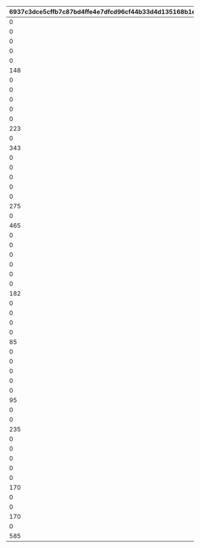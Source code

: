 |6937c3dce5cffb7c87bd4ffe4e7dfcd96cf44b33d4d135168b1e8adb2cd8bec0|0884cded0cd6157d7dd6207439eaa93f2ad399630d521537dc0714299042ce8c|a0ec73af9c52d55d1e8ef613ec9434f33d94ef8b13ba9cc5fbbd09f71f7ad594|2a61c729b736e0664143165e8c42ed97330772f3d344c421cdb97f7fe38e596d|7dad29c397389e5975875d7a4d798c17faef31a42ece17c1f0de35cee1fb3239|1dc109440ecf4697120ce2bd5bd40fe64cd46c86c851098a83c4b3546e54b684|a33d7d91b6535381f3546db41b03c79cc1bc7edc352a3a294b4cd2f9f90b4814|f545951c953c1baaabb3ceca4c84c7d3562ebe7c89c0a08fbc9ede0d5cf37df2|eb5a775f16c315e1ca84ddfca2268d3c5fcc6a9d247d3a04e587fa7d5ca9b0a9|f786c63ae60f19861edf42bf2fb92a02b0f0dcf7479946e80b25133ee803397b|a91457087ba0d8720d149eea9bc75cdcc3a7ef8f250af5955b6ef7f5c7f7b616|cfbb9772bc7ad8a8e7ce9bcc28cd527de1eee927297380bf70c1704173b269e6|
| --- | --- | --- | --- | --- | --- | --- | --- | --- | --- | --- | --- |
|0|0|vo_10020900_0001|1010001|1|0|2|0|vo_10020900|0|0|1|
|0|0|0|1010002|2|0|1|180|0|0.818181818181818|1|1|
|0|0.818181818181818|0|1010003|3|1|4|0|0|0|1|1|
|0|0|0|1010004|4|0|1|148|0|0.634285714285714|2|1|
|0|1.03428571428571|0|1010005|5|1|4|0|0|0|2|1|
|148|0|0|1010006|6|0|1|460|0|1.33714285714286|2|1|
|0|2.13714285714286|0|1010007|7|1|4|0|0|0|2|1|
|0|0|vo_10020900_0002|1010008|8|0|2|0|vo_10020900|0|0|1|
|0|0|0|1010009|9|0|1|223|0|1.12948051948052|3|1|
|0|2.12948051948052|0|1010010|10|1|4|0|0|0|3|1|
|0|0|vo_10020900_0003|1010011|11|0|2|0|vo_10020900|0|0|1|
|223|0|0|1010012|12|0|1|343|0|0.545454545454545|3|1|
|0|1.04545454545455|0|1010013|13|1|4|0|0|0|3|1|
|343|0|0|1010014|14|0|1|700|0|1.71545454545455|3|1|
|0|2.71545454545455|0|1010015|15|1|4|0|0|0|3|1|
|0|0|vo_10020900_0004|1010016|16|0|2|0|vo_10020900|0|0|1|
|0|0|0|1010017|17|0|1|275|0|1.67857142857143|4|1|
|0|2.17857142857143|0|1010018|18|1|4|0|0|0|4|1|
|0|0|vo_10020900_0005|1010019|19|0|2|0|vo_10020900|0|0|1|
|275|0|0|1010020|20|0|1|465|0|1.28311688311688|4|1|
|0|1.98311688311688|0|1010021|21|1|4|0|0|0|4|1|
|465|0|0|1010022|22|0|1|715|0|1.2987012987013|4|1|
|0|1.9987012987013|0|1010023|23|1|4|0|0|0|4|1|
|0|0|0|1010024|24|0|1|400|0|2.07792207792208|5|1|
|0|3.07792207792208|0|1010025|25|1|4|0|0|0|5|1|
|0|0|vo_10020900_0006|1010026|26|0|2|0|vo_10020900|0|0|1|
|0|0|0|1010027|27|0|1|182|0|1.06363636363636|6|1|
|0|1.56363636363636|0|1010028|28|1|4|0|0|0|6|1|
|182|0|0|1010029|29|0|1|700|0|2.96|6|1|
|0|3.96|0|1010030|30|1|4|0|0|0|6|1|
|0|0|vo_10020900_0007|1010031|31|0|2|0|vo_10020900|0|0|1|
|0|0|0|1010032|32|0|1|85|0|0.386363636363636|7|1|
|0|0.886363636363636|0|1010033|33|1|4|0|0|0|7|1|
|85|0|0|1010034|34|0|1|750|0|3.54090909090909|7|1|
|0|4.54090909090909|0|1010035|35|1|4|0|0|0|7|1|
|0|0|vo_10020900_0008|1010036|36|0|2|0|vo_10020900|0|0|1|
|0|0|0|1010037|37|0|1|95|0|0.431818181818182|8|1|
|0|1.03181818181818|0|1010038|38|1|4|0|0|0|8|1|
|0|0|vo_10020900_0009|1010039|39|0|2|0|vo_10020900|0|0|1|
|95|0|0|1010040|40|0|1|235|0|0.709090909090909|8|1|
|0|1.30909090909091|0|1010041|41|1|4|0|0|0|8|1|
|0|0|vo_10020900_0010|1010042|42|0|2|0|vo_10020900|0|0|1|
|235|0|0|1010043|43|0|1|750|0|3.07662337662338|8|1|
|0|4.07662337662338|0|1010044|44|1|4|0|0|0|8|1|
|0|0|vo_10020900_0011|1010045|45|0|2|0|vo_10020900|0|0|1|
|0|0|0|1010046|46|0|1|170|0|1.43506493506493|9|1|
|0|2.43506493506493|0|1010047|47|1|4|0|0|0|9|1|
|0|0|vo_10020900_0012|1010048|48|0|2|0|vo_10020900|0|0|1|
|170|0|0|1010049|49|0|1|720|0|2.75|9|1|
|0|3.95|0|1010050|50|1|4|0|0|0|9|1|
|0|0|vo_10020900_0013|1010051|51|0|2|0|vo_10020900|0|0|1|
|170|0|0|1010052|52|0|1|585|0|1.67792207792208|10|1|
|0|2.27792207792208|0|1010053|53|1|4|0|0|0|10|1|
|585|0|0|1010054|54|0|1|750|0|0.9|10|1|